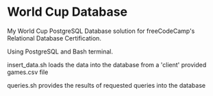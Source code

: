 # World Cup Database
My World Cup PostgreSQL Database solution for freeCodeCamp's Relational Database Certification.

Using PostgreSQL and Bash terminal.

insert_data.sh loads the data into the database from a 'client' provided games.csv file

queries.sh provides the results of requested queries into the database
